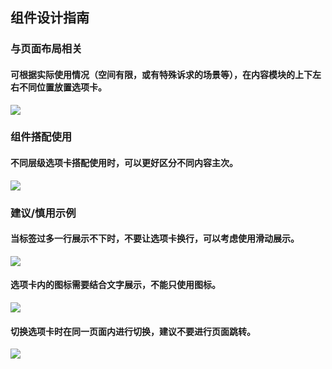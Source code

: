 ## 组件设计指南


### 与页面布局相关

#### 可根据实际使用情况（空间有限，或有特殊诉求的场景等），在内容模块的上下左右不同位置放置选项卡。


![](https://oteam-tdesign-1258344706.cos.ap-guangzhou.myqcloud.com/site/design/%E9%80%89%E9%A1%B9%E5%8D%A1-%E9%A1%B5%E9%9D%A2%E5%B8%83%E5%B1%80%E7%9B%B8%E5%85%B3@2x.png)


### 组件搭配使用

#### 不同层级选项卡搭配使用时，可以更好区分不同内容主次。

![](https://oteam-tdesign-1258344706.cos.ap-guangzhou.myqcloud.com/site/design/%E9%80%89%E9%A1%B9%E5%8D%A1-%E7%BB%84%E4%BB%B6%E6%90%AD%E9%85%8D%E4%BD%BF%E7%94%A8@2x.png)


### 建议/慎用示例

#### 当标签过多一行展示不下时，不要让选项卡换行，可以考虑使用滑动展示。

![](https://oteam-tdesign-1258344706.cos.ap-guangzhou.myqcloud.com/site/design/%E6%AD%A5%E9%AA%A4%E6%9D%A1-%E6%AD%A3%E9%94%991.png)


#### 选项卡内的图标需要结合文字展示，不能只使用图标。

![](https://oteam-tdesign-1258344706.cos.ap-guangzhou.myqcloud.com/site/design/%E6%AD%A5%E9%AA%A4%E6%9D%A1-%E6%AD%A3%E9%94%992.png)

#### 切换选项卡时在同一页面内进行切换，建议不要进行页面跳转。

![](https://oteam-tdesign-1258344706.cos.ap-guangzhou.myqcloud.com/site/design/%E9%80%89%E9%A1%B9%E5%8D%A1-%E6%AD%A3%E9%94%99-%E4%BD%BF%E7%94%A8%E6%96%87%E5%AD%97%E9%93%BE.png)

